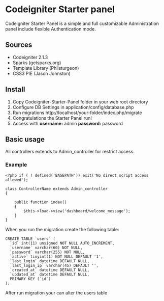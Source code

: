 # Codeigniter Starter panel

Codeigniter Starter Panel is a simple and full customizable Administration panel include flexible Authentication mode.

## Sources
* Codeigniter 2.1.3
* Sparks (getsparks.org)
* Template Library (Philsturgeon)
* CSS3 PIE (Jason Johnston)

## Install
1. Copy Codeigniter-Starter-Panel folder in your web root directory
2. Configure DB Settings in application/config/database.php
3. Run migrations http://localhost/your-folder/index.php/migrate
4. Congratulations the Starter Panel run!
5. Access with **username:** admin **password:** password

## Basic usage
All controllers extends to Admin_controller for restrict access.

### Example

    <?php if ( ! defined('BASEPATH')) exit('No direct script access allowed');

    class ControllerName extends Admin_controller
    {

        public function index()
        {
            $this->load->view('dashboard/welcome_message');
        }
    }

When you run the migration create the following table:

    CREATE TABLE `users` (
      `id` int(11) unsigned NOT NULL AUTO_INCREMENT,
      `username` varchar(60) NOT NULL,
      `password` varchar(255) NOT NULL,
      `active` tinyint(1) NOT NULL DEFAULT '1',
      `last_login` datetime DEFAULT NULL,
      `last_login_ip` varchar(45) DEFAULT '',
      `created_at` datetime DEFAULT NULL,
      `updated_at` datetime DEFAULT NULL,
      PRIMARY KEY (`id`)
    );

After run migration your can alter the users table